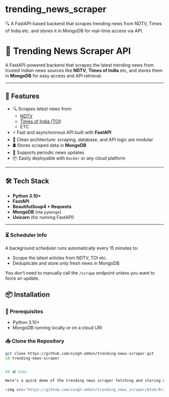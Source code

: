 # trending_news_scraper
🔍 A FastAPI-based backend that scrapes trending news from NDTV, Times of India etc. and stores it in MongoDB for real-time access via API.

# 📰 Trending News Scraper API

A FastAPI-powered backend that scrapes the latest trending news from trusted Indian news sources like **NDTV**, **Times of India** etc, and stores them in **MongoDB** for easy access and API retrieval.

---

## 🚀 Features

- 🔍 Scrapes latest news from:
  - [NDTV](https://www.ndtv.com/latest)
  - [Times of India (TOI)](https://timesofindia.indiatimes.com/rssfeedstopstories.cms)
  - ETC
- ⚡ Fast and asynchronous API built with **FastAPI**
- 🧠 Clean architecture: scraping, database, and API logic are modular
- 🛢️ Stores scraped data in **MongoDB**
- 🔁 Supports periodic news updates
- 📦 Easily deployable with `Docker` or any cloud platform

---

## 🛠️ Tech Stack

- **Python 3.10+**
- **FastAPI**
- **BeautifulSoup4 + Requests**
- **MongoDB** (via `pymongo`)
- **Uvicorn** (for running FastAPI)

---
### ⏳ Scheduler Info

A background scheduler runs automatically every 15 minutes to:
- Scrape the latest articles from NDTV, TOI etc.
- Deduplicate and store only fresh news in MongoDB

You don’t need to manually call the `/scrape` endpoint unless you want to force an update.


## 📦 Installation

### 🔧 Prerequisites

- Python 3.10+
- MongoDB running locally or on a cloud URI

### 📥 Clone the Repository

```bash
git clone https://github.com/singh-admin/trending-news-scraper.git
cd trending-news-scraper


## 📽️ Demo

Here’s a quick demo of the trending news scraper fetching and storing data in MongoDB:

<img src="https://github.com/singh-admin/trending_news_scraper/blob/9cad2619fa380e4d430eba76b2d2d933b01a1ca2/news_scrapper.gif?raw=true" width="600" alt="News Scraper Demo">
